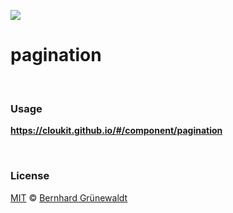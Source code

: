 [![](https://cloukit.github.io/assets/images/cloukit-banner-github.svg?v3)](https://cloukit.github.io/)

# pagination


&nbsp;

### Usage

**https://cloukit.github.io/#/component/pagination**



&nbsp;

### License

[MIT](https://github.com/cloukit/legal) © [Bernhard Grünewaldt](https://github.com/clouless)
